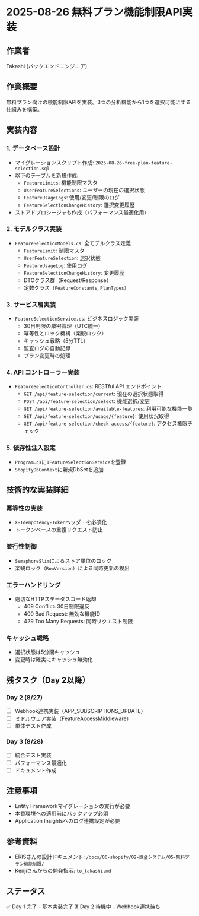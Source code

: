 # 2025-08-26 無料プラン機能制限API実装

## 作業者
Takashi (バックエンドエンジニア)

## 作業概要
無料プラン向けの機能制限APIを実装。3つの分析機能から1つを選択可能にする仕組みを構築。

## 実装内容

### 1. データベース設計
- マイグレーションスクリプト作成: `2025-08-26-free-plan-feature-selection.sql`
- 以下のテーブルを新規作成:
  - `FeatureLimits`: 機能制限マスタ
  - `UserFeatureSelections`: ユーザーの現在の選択状態
  - `FeatureUsageLogs`: 使用/変更/制限のログ
  - `FeatureSelectionChangeHistory`: 選択変更履歴
- ストアドプロシージャも作成（パフォーマンス最適化用）

### 2. モデルクラス実装
- `FeatureSelectionModels.cs`: 全モデルクラス定義
  - `FeatureLimit`: 制限マスタ
  - `UserFeatureSelection`: 選択状態
  - `FeatureUsageLog`: 使用ログ
  - `FeatureSelectionChangeHistory`: 変更履歴
  - DTOクラス群（Request/Response）
  - 定数クラス（`FeatureConstants`, `PlanTypes`）

### 3. サービス層実装
- `FeatureSelectionService.cs`: ビジネスロジック実装
  - 30日制限の厳密管理（UTC統一）
  - 冪等性とロック機構（楽観ロック）
  - キャッシュ戦略（5分TTL）
  - 監査ログの自動記録
  - プラン変更時の処理

### 4. API コントローラー実装
- `FeatureSelectionController.cs`: RESTful API エンドポイント
  - `GET /api/feature-selection/current`: 現在の選択状態取得
  - `POST /api/feature-selection/select`: 機能選択/変更
  - `GET /api/feature-selection/available-features`: 利用可能な機能一覧
  - `GET /api/feature-selection/usage/{feature}`: 使用状況取得
  - `GET /api/feature-selection/check-access/{feature}`: アクセス権限チェック

### 5. 依存性注入設定
- `Program.cs`に`IFeatureSelectionService`を登録
- `ShopifyDbContext`に新規DbSetを追加

## 技術的な実装詳細

### 冪等性の実装
- `X-Idempotency-Token`ヘッダーを必須化
- トークンベースの重複リクエスト防止

### 並行性制御
- `SemaphoreSlim`によるストア単位のロック
- 楽観ロック（`RowVersion`）による同時更新の検出

### エラーハンドリング
- 適切なHTTPステータスコード返却
  - 409 Conflict: 30日制限違反
  - 400 Bad Request: 無効な機能ID
  - 429 Too Many Requests: 同時リクエスト制限

### キャッシュ戦略
- 選択状態は5分間キャッシュ
- 変更時は確実にキャッシュ無効化

## 残タスク（Day 2以降）

### Day 2 (8/27)
- [ ] Webhook連携実装（APP_SUBSCRIPTIONS_UPDATE）
- [ ] ミドルウェア実装（FeatureAccessMiddleware）
- [ ] 単体テスト作成

### Day 3 (8/28)
- [ ] 統合テスト実装
- [ ] パフォーマンス最適化
- [ ] ドキュメント作成

## 注意事項
- Entity Frameworkマイグレーションの実行が必要
- 本番環境への適用前にバックアップ必須
- Application Insightsへのログ連携設定が必要

## 参考資料
- ERISさんの設計ドキュメント: `/docs/06-shopify/02-課金システム/05-無料プラン機能制限/`
- Kenjiさんからの開発指示: `to_takashi.md`

## ステータス
✅ Day 1 完了 - 基本実装完了
⏳ Day 2 待機中 - Webhook連携待ち